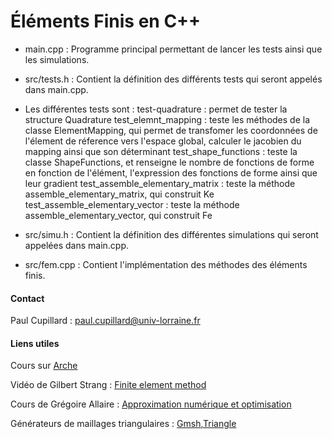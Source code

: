 # Éléments Finis en C++
- main.cpp :
  Programme principal permettant de lancer les tests ainsi que les simulations.
  
- src/tests.h :
Contient la définition des différents tests qui seront appelés dans main.cpp. 
- Les différentes tests sont :
  test-quadrature : permet de tester la structure Quadrature
  test_elemnt_mapping : teste les méthodes de la classe ElementMapping, qui permet de transfomer les coordonnées de l'élement de réference vers l'espace global, calculer le jacobien du mapping ainsi que son déterminant
  test_shape_functions : teste la classe ShapeFunctions, et renseigne le nombre de fonctions de forme en fonction de l'élément, l'expression des fonctions de forme ainsi que leur gradient
  test_assemble_elementary_matrix : teste la méthode assemble_elementary_matrix, qui construit Ke
  test_assemble_elementary_vector : teste la méthode assemble_elementary_vector, qui construit Fe

- src/simu.h :
Contient la définition des différentes simulations qui seront appelées dans
main.cpp.

- src/fem.cpp :
Contient l'implémentation des méthodes des éléments finis.

  
#### Contact

Paul Cupillard : paul.cupillard@univ-lorraine.fr

#### Liens utiles

Cours sur [Arche](http://arche.univ-lorraine.fr/course/view.php?id=61482)

Vidéo de Gilbert Strang : [Finite element method](https://www.youtube.com/watch?v=WwgrAH-IMOk)

Cours de Grégoire Allaire : [Approximation numérique et optimisation](http://www.cmap.polytechnique.fr/~allaire/map411/polycopie-map411.pdf)

Générateurs de maillages triangulaires : [Gmsh](http://gmsh.info/),[Triangle](https://www.cs.cmu.edu/~quake/triangle.html)
